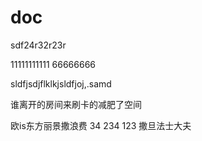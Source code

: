 # doc



sdf24r32r23r


11111111111
66666666

sldfjsdjflklkjsldfjoj,.samd

谁离开的房间来刷卡的减肥了空间

欧is东方丽景撒浪费
34
234
123
撒旦法士大夫
